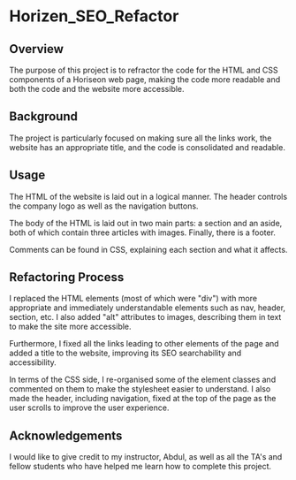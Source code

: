 # Horizen_SEO_Refactor

## Overview

The purpose of this project is to refractor the code for the HTML and CSS components of a Horiseon web page, making the code more readable and both the code and the website more accessible.

## Background

The project is particularly focused on making sure all the links work, the website has an appropriate title, and the code is consolidated and readable.

## Usage

The HTML of the website is laid out in a logical manner. The header controls the company logo as well as the navigation buttons.

The body of the HTML is laid out in two main parts: a section and an aside, both of which contain three articles with images. Finally, there is a footer.

Comments can be found in CSS, explaining each section and what it affects.

## Refactoring Process

I replaced the HTML elements (most of which were "div") with more appropriate and immediately understandable elements such as nav, header, section, etc. I also added "alt" attributes to images, describing them in text to make the site more accessible.

Furthermore, I fixed all the links leading to other elements of the page and added a title to the website, improving its SEO searchability and accessibility.

In terms of the CSS side, I re-organised some of the element classes and commented on them to make the stylesheet easier to understand. I also made the header, including navigation, fixed at the top of the page as the user scrolls to improve the user experience.

## Acknowledgements

I would like to give credit to my instructor, Abdul, as well as all the TA's and fellow students who have helped me learn how to complete this project.